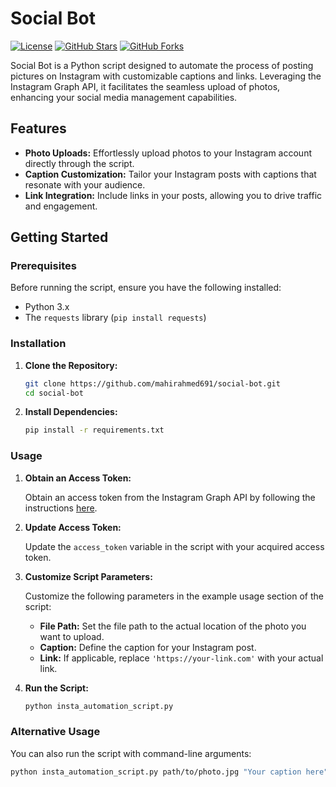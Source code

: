 # Social Bot

[![License](https://img.shields.io/badge/license-MIT-blue.svg)](https://opensource.org/licenses/MIT)
[![GitHub Stars](https://img.shields.io/github/stars/mahirahmed691/social-bot.svg)](https://github.com/mahirahmed691/social-bot/stargazers)
[![GitHub Forks](https://img.shields.io/github/forks/mahirahmed691/social-bot.svg)](https://github.com/mahirahmed691/social-bot/network/members)

Social Bot is a Python script designed to automate the process of posting pictures on Instagram with customizable captions and links. Leveraging the Instagram Graph API, it facilitates the seamless upload of photos, enhancing your social media management capabilities.

## Features

- **Photo Uploads:** Effortlessly upload photos to your Instagram account directly through the script.
- **Caption Customization:** Tailor your Instagram posts with captions that resonate with your audience.
- **Link Integration:** Include links in your posts, allowing you to drive traffic and engagement.

## Getting Started

### Prerequisites

Before running the script, ensure you have the following installed:

- Python 3.x
- The `requests` library (`pip install requests`)

### Installation

1. **Clone the Repository:**

    ```bash
    git clone https://github.com/mahirahmed691/social-bot.git
    cd social-bot
    ```

2. **Install Dependencies:**

    ```bash
    pip install -r requirements.txt
    ```

### Usage

1. **Obtain an Access Token:**
   
   Obtain an access token from the Instagram Graph API by following the instructions [here](#).

2. **Update Access Token:**
   
   Update the `access_token` variable in the script with your acquired access token.

3. **Customize Script Parameters:**
   
   Customize the following parameters in the example usage section of the script:
   - **File Path:** Set the file path to the actual location of the photo you want to upload.
   - **Caption:** Define the caption for your Instagram post.
   - **Link:** If applicable, replace `'https://your-link.com'` with your actual link.

4. **Run the Script:**

    ```bash
    python insta_automation_script.py
    ```

### Alternative Usage

You can also run the script with command-line arguments:

```bash
python insta_automation_script.py path/to/photo.jpg "Your caption here" "https://your-link.com"

